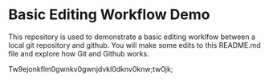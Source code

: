 # Basic Editing Workflow Demo
This repository is used to demonstrate a basic editing worklfow between a local git repository and github.  You will make some edits to this README.md file and explore how Git and Github works.

Tw9ejonkflm0gwnkv0gwnjdvkl0dknv0knw;tw0jk;